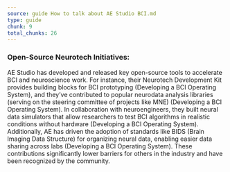 ```yaml
---
source: guide How to talk about AE Studio BCI.md
type: guide
chunk: 9
total_chunks: 26
---
```


### Open-Source Neurotech Initiatives:
AE Studio has developed and released key open-source tools to accelerate BCI and neuroscience work. For instance, their Neurotech Development Kit provides building blocks for BCI prototyping (Developing a BCI Operating System), and they’ve contributed to popular neurodata analysis libraries (serving on the steering committee of projects like MNE) (Developing a BCI Operating System). In collaboration with neuroengineers, they built neural data simulators that allow researchers to test BCI algorithms in realistic conditions without hardware (Developing a BCI Operating System). Additionally, AE has driven the adoption of standards like BIDS (Brain Imaging Data Structure) for organizing neural data, enabling easier data sharing across labs (Developing a BCI Operating System). These contributions significantly lower barriers for others in the industry and have been recognized by the community.